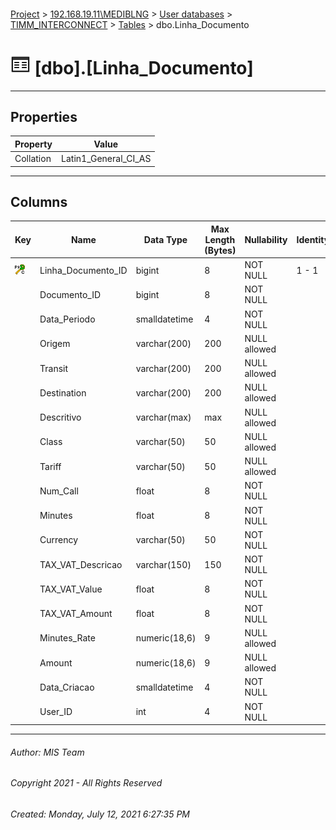#### 

[Project](../../../../index.md) > [192.168.19.11\\MEDIBLNG](../../../index.md) > [User databases](../../index.md) > [TIMM_INTERCONNECT](../index.md) > [Tables](Tables.md) > dbo.Linha_Documento

# ![Tables](../../../../Images/Table32.png) [dbo].[Linha_Documento]

---

## <a name="#properties"></a>Properties

| Property | Value |
|---|---|
| Collation | Latin1_General_CI_AS |


---

## <a name="#columns"></a>Columns

| Key | Name | Data Type | Max Length (Bytes) | Nullability | Identity | Default |
|---|---|---|---|---|---|---|
| [![Cluster Primary Key PK_Linha_Documento: Linha_Documento_ID](../../../../Images/pkcluster.png)](#indexes) | Linha_Documento_ID | bigint | 8 | NOT NULL | 1 - 1 |  |
|  | Documento_ID | bigint | 8 | NOT NULL |  |  |
|  | Data_Periodo | smalldatetime | 4 | NOT NULL |  |  |
|  | Origem | varchar(200) | 200 | NULL allowed |  |  |
|  | Transit | varchar(200) | 200 | NULL allowed |  |  |
|  | Destination | varchar(200) | 200 | NULL allowed |  |  |
|  | Descritivo | varchar(max) | max | NULL allowed |  |  |
|  | Class | varchar(50) | 50 | NULL allowed |  |  |
|  | Tariff | varchar(50) | 50 | NULL allowed |  |  |
|  | Num_Call | float | 8 | NOT NULL |  |  |
|  | Minutes | float | 8 | NOT NULL |  |  |
|  | Currency | varchar(50) | 50 | NOT NULL |  |  |
|  | TAX_VAT_Descricao | varchar(150) | 150 | NOT NULL |  |  |
|  | TAX_VAT_Value | float | 8 | NOT NULL |  |  |
|  | TAX_VAT_Amount | float | 8 | NOT NULL |  |  |
|  | Minutes_Rate | numeric(18,6) | 9 | NULL allowed |  |  |
|  | Amount | numeric(18,6) | 9 | NULL allowed |  |  |
|  | Data_Criacao | smalldatetime | 4 | NOT NULL |  | (getdate()) |
|  | User_ID | int | 4 | NOT NULL |  |  |


---

###### Author:  MIS Team

###### Copyright 2021 - All Rights Reserved

###### Created: Monday, July 12, 2021 6:27:35 PM

